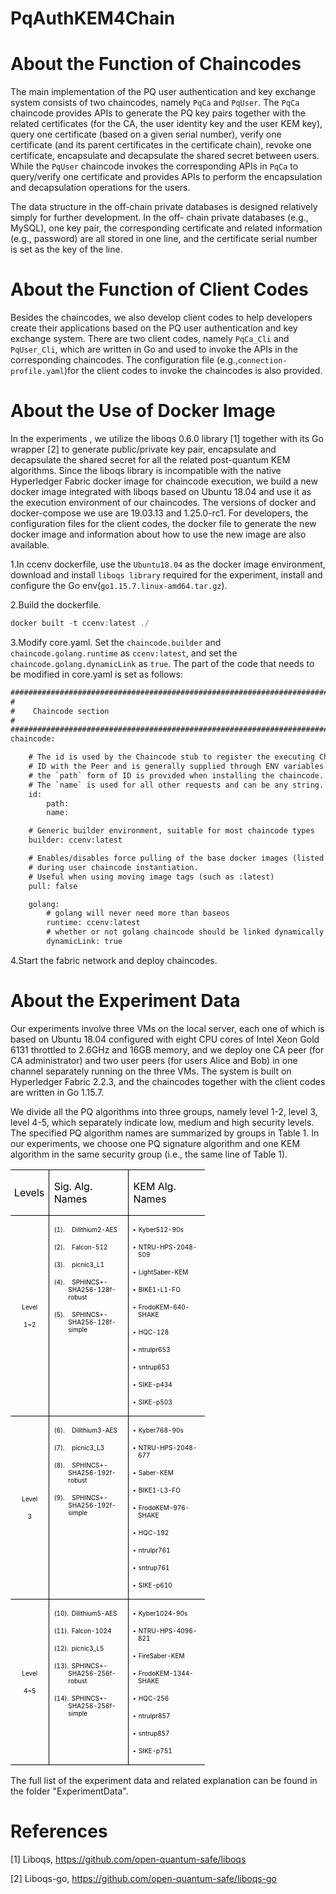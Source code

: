 # PqAuthKEM4Chain
# About the Function of Chaincodes
The main implementation of the PQ user authentication and key
exchange system consists of two chaincodes, namely `PqCa` and
`PqUser`. The `PqCa` chaincode provides
APIs to generate the PQ key pairs together with the related
certificates (for the CA, the user identity key and the user KEM
key), query one certificate (based on a given serial number),
verify one certificate (and its parent certificates in the certificate
chain), revoke one certificate, encapsulate and decapsulate the
shared secret between users. While the `PqUser` chaincode
invokes the corresponding APIs in `PqCa` to query/verify one
certificate and provides APIs to perform the encapsulation and
decapsulation operations for the users.

The data structure in the off-chain private databases is
designed relatively simply for further development. In the off-
chain private databases (e.g., MySQL), one key pair, the
corresponding certificate and related information (e.g., password)
are all stored in one line, and the certificate serial number is set as
the key of the line.

# About the Function of Client Codes
Besides the chaincodes, we also develop client codes to help
developers create their applications based on the PQ user
authentication and key exchange system. 
There are two client codes, namely `PqCa_Cli` and `PqUser_Cli`,
which are written in Go and used to invoke the APIs in the
corresponding chaincodes. The configuration file (e.g.,`connection-profile.yaml`)for the client
codes to invoke the chaincodes is also provided.

# About the Use of Docker Image
In the experiments , we utilize the liboqs 0.6.0 library [1] together with its Go wrapper [2] to generate public/private key pair, encapsulate and decapsulate the shared secret for all the related post-quantum KEM algorithms. Since the liboqs library is incompatible with the
native Hyperledger Fabric docker image for chaincode execution,
we build a new docker image integrated with liboqs based on Ubuntu 18.04 and use it as the execution environment of our
chaincodes. The versions of docker and docker-compose we use
are 19.03.13 and 1.25.0-rc1. For developers, the configuration
files for the client codes, the docker file to generate the new
docker image and information about how to use the new image
are also available.

1.In ccenv dockerfile, use the `Ubuntu18.04` as the docker image environment, download and install `liboqs library` required for the experiment, install and configure the Go env(`go1.15.7.linux-amd64.tar.gz`).

2.Build the dockerfile.

   ```javascript
   docker built -t ccenv:latest ./ 
   ```

3.Modify core.yaml.
Set the `chaincode.builder` and `chaincode.golang.runtime` as `ccenv:latest`, and set the `chaincode.golang.dynamicLink` as `true`. The part of the code that needs to be modified in core.yaml is set as follows:

```html
###############################################################################
#
#    Chaincode section
#
###############################################################################
chaincode:

    # The id is used by the Chaincode stub to register the executing Chaincode
    # ID with the Peer and is generally supplied through ENV variables
    # the `path` form of ID is provided when installing the chaincode.
    # The `name` is used for all other requests and can be any string.
    id:
        path:
        name:

    # Generic builder environment, suitable for most chaincode types
    builder: ccenv:latest

    # Enables/disables force pulling of the base docker images (listed below)
    # during user chaincode instantiation.
    # Useful when using moving image tags (such as :latest)
    pull: false

    golang:
        # golang will never need more than baseos
        runtime: ccenv:latest
        # whether or not golang chaincode should be linked dynamically
        dynamicLink: true
   ```
   
4.Start the fabric network and deploy chaincodes.
 
# About the Experiment Data
Our experiments involve three VMs on the local server, each one of which is based on Ubuntu 18.04 configured with eight CPU cores of Intel Xeon Gold 6131 throttled to 2.6GHz and 16GB memory, and we deploy one CA peer (for CA administrator) and two user peers (for users Alice and Bob) in one channel separately running on the three VMs. The system is built on Hyperledger Fabric 2.2.3, and the chaincodes together with the client codes are written in Go 1.15.7. 

We divide all the PQ algorithms into three groups, namely level 1-2, level 3, level 4-5, which separately indicate low, medium and high security levels. The specified PQ algorithm names are summarized by groups in Table 1. In our experiments, we choose one PQ signature algorithm and one KEM algorithm in the same security group (i.e., the same line of Table 1).
<table class=MsoNormalTable border=1 cellspacing=0 cellpadding=0 width=311
 style='width:232.9pt;border-collapse:collapse;border:none;mso-border-alt:solid windowtext 1.0pt;
 mso-padding-alt:0cm 5.4pt 0cm 5.4pt;mso-border-insideh:1.0pt solid windowtext;
 mso-border-insidev:1.0pt solid windowtext'>
 <thead>
  <tr style='mso-yfti-irow:0;mso-yfti-firstrow:yes;height:12.0pt'>
   <td width=46 style='width:34.45pt;border:solid windowtext 1.0pt;border-left:
   none;padding:0cm 5.4pt 0cm 5.4pt;height:12.0pt'>
   <p class=tablecolhead style='margin-left:3.8pt;mso-para-margin-left:-.11gd;
   text-indent:-4.8pt;mso-char-indent-count:-.6'><span lang=EN-US
   style='color:black;mso-themecolor:text1'>Levels<o:p></o:p></span></p>
   </td>
   <td width=132 style='width:99.25pt;border:solid windowtext 1.0pt;border-left:
   none;mso-border-left-alt:solid windowtext 1.0pt;padding:0cm 5.4pt 0cm 5.4pt;
   height:12.0pt'>
   <p class=tablecolhead><span lang=EN-US style='color:black;mso-themecolor:
   text1'>Sig. Alg. Names<o:p></o:p></span></p>
   </td>
   <td width=132 style='width:99.2pt;border-top:solid windowtext 1.0pt;
   border-left:none;border-bottom:solid windowtext 1.0pt;border-right:none;
   mso-border-left-alt:solid windowtext 1.0pt;padding:0cm 5.4pt 0cm 5.4pt;
   height:12.0pt'>
   <p class=tablecolhead><span lang=EN-US style='color:black;mso-themecolor:
   text1'>KEM Alg. Names<o:p></o:p></span></p>
   </td>
  </tr>
 </thead>
 <tr style='mso-yfti-irow:1;height:19.0pt'>
  <td width=46 style='width:34.45pt;border-top:none;border-left:none;
  border-bottom:solid windowtext 1.0pt;border-right:solid windowtext 1.0pt;
  mso-border-top-alt:solid windowtext 1.0pt;mso-border-top-alt:solid windowtext 1.0pt;
  mso-border-bottom-alt:solid windowtext .5pt;mso-border-right-alt:solid windowtext 1.0pt;
  padding:0cm 5.4pt 0cm 5.4pt;height:19.0pt'>
  <p class=tablecopy align=center style='text-align:center'><span lang=EN-US
  style='font-size:7.5pt;color:black;mso-themecolor:text1'>Level<o:p></o:p></span></p>
  <p class=tablecopy align=center style='text-align:center'><span lang=EN-US
  style='font-size:7.5pt;color:black;mso-themecolor:text1'>1~2</span><span
  lang=EN-US style='font-size:7.5pt;font-family:"Courier New";color:black;
  mso-themecolor:text1'><o:p></o:p></span></p>
  </td>
  <td width=132 valign=top style='width:99.25pt;border-top:none;border-left:
  none;border-bottom:solid windowtext 1.0pt;border-right:solid windowtext 1.0pt;
  mso-border-top-alt:solid windowtext 1.0pt;mso-border-left-alt:solid windowtext 1.0pt;
  mso-border-alt:solid windowtext 1.0pt;mso-border-bottom-alt:solid windowtext .5pt;
  padding:0cm 5.4pt 0cm 5.4pt;height:19.0pt'>
  <p class=tablecopy style='margin-left:17.0pt;text-indent:-17.0pt;mso-list:
  l0 level1 lfo2'><![if !supportLists]><span lang=EN-US style='font-size:7.5pt;
  mso-fareast-font-family:"Times New Roman";color:black;mso-themecolor:text1'><span
  style='mso-list:Ignore'>(1).<span style='font:7.0pt "Times New Roman"'>&nbsp;&nbsp;&nbsp;&nbsp;
  </span></span></span><![endif]><span lang=EN-US style='font-size:7.5pt;
  color:black;mso-themecolor:text1'>Dilithium2-AES<o:p></o:p></span></p>
  <p class=tablecopy style='margin-left:17.0pt;text-indent:-17.0pt;mso-list:
  l0 level1 lfo2'><![if !supportLists]><span lang=EN-US style='font-size:7.5pt;
  mso-fareast-font-family:"Times New Roman";color:black;mso-themecolor:text1'><span
  style='mso-list:Ignore'>(2).<span style='font:7.0pt "Times New Roman"'>&nbsp;&nbsp;&nbsp;&nbsp;
  </span></span></span><![endif]><span lang=EN-US style='font-size:7.5pt;
  color:black;mso-themecolor:text1'>Falcon-512<o:p></o:p></span></p>
  <p class=tablecopy style='margin-left:17.0pt;text-indent:-17.0pt;mso-list:
  l0 level1 lfo2'><![if !supportLists]><span lang=EN-US style='font-size:7.5pt;
  mso-fareast-font-family:"Times New Roman";color:black;mso-themecolor:text1'><span
  style='mso-list:Ignore'>(3).<span style='font:7.0pt "Times New Roman"'>&nbsp;&nbsp;&nbsp;&nbsp;
  </span></span></span><![endif]><span lang=EN-US style='font-size:7.5pt;
  color:black;mso-themecolor:text1'>picnic3_L1<o:p></o:p></span></p>
  <p class=tablecopy style='margin-left:17.0pt;text-indent:-17.0pt;mso-list:
  l0 level1 lfo2'><![if !supportLists]><span lang=EN-US style='font-size:7.5pt;
  mso-fareast-font-family:"Times New Roman";color:black;mso-themecolor:text1'><span
  style='mso-list:Ignore'>(4).<span style='font:7.0pt "Times New Roman"'>&nbsp;&nbsp;&nbsp;&nbsp;
  </span></span></span><![endif]><span lang=EN-US style='font-size:7.5pt;
  color:black;mso-themecolor:text1'>SPHINCS+-SHA256-128f-robust<o:p></o:p></span></p>
  <p class=tablecopy style='margin-left:17.0pt;text-indent:-17.0pt;mso-list:
  l0 level1 lfo2'><![if !supportLists]><span lang=EN-US style='font-size:7.5pt;
  mso-fareast-font-family:"Times New Roman";color:black;mso-themecolor:text1'><span
  style='mso-list:Ignore'>(5).<span style='font:7.0pt "Times New Roman"'>&nbsp;&nbsp;&nbsp;&nbsp;
  </span></span></span><![endif]><span lang=EN-US style='font-size:7.5pt;
  color:black;mso-themecolor:text1'>SPHINCS+-SHA256-128f-simple<o:p></o:p></span></p>
  </td>
  <td width=132 valign=top style='width:99.2pt;border:none;border-bottom:solid windowtext 1.0pt;
  mso-border-top-alt:solid windowtext 1.0pt;mso-border-left-alt:solid windowtext 1.0pt;
  mso-border-top-alt:solid windowtext 1.0pt;mso-border-left-alt:solid windowtext 1.0pt;
  mso-border-bottom-alt:solid windowtext .5pt;padding:0cm 5.4pt 0cm 5.4pt;
  height:19.0pt'>
  <p class=tablecopy style='margin-left:5.65pt;text-indent:-5.65pt;mso-list:
  l1 level1 lfo1'><![if !supportLists]><span lang=EN-US style='font-size:7.5pt;
  font-family:"Calibri",sans-serif;mso-fareast-font-family:Calibri;color:black;
  mso-themecolor:text1'><span style='mso-list:Ignore'>&#9642;<span style='font:7.0pt "Times New Roman"'>&nbsp;
  </span></span></span><![endif]><span lang=EN-US style='font-size:7.5pt;
  color:black;mso-themecolor:text1'>Kyber512-90s<o:p></o:p></span></p>
  <p class=tablecopy style='margin-left:5.65pt;text-indent:-5.65pt;mso-list:
  l1 level1 lfo1'><![if !supportLists]><span lang=EN-US style='font-size:7.5pt;
  font-family:"Calibri",sans-serif;mso-fareast-font-family:Calibri;color:black;
  mso-themecolor:text1'><span style='mso-list:Ignore'>&#9642;<span style='font:7.0pt "Times New Roman"'>&nbsp;
  </span></span></span><![endif]><span lang=EN-US style='font-size:7.5pt;
  color:black;mso-themecolor:text1'>NTRU-HPS-2048-509<o:p></o:p></span></p>
  <p class=tablecopy style='margin-left:5.65pt;text-indent:-5.65pt;mso-list:
  l1 level1 lfo1'><![if !supportLists]><span lang=EN-US style='font-size:7.5pt;
  font-family:"Calibri",sans-serif;mso-fareast-font-family:Calibri;color:black;
  mso-themecolor:text1'><span style='mso-list:Ignore'>&#9642;<span style='font:7.0pt "Times New Roman"'>&nbsp;
  </span></span></span><![endif]><span lang=EN-US style='font-size:7.5pt;
  color:black;mso-themecolor:text1'>LightSaber-KEM<o:p></o:p></span></p>
  <p class=tablecopy style='margin-left:5.65pt;text-indent:-5.65pt;mso-list:
  l1 level1 lfo1'><![if !supportLists]><span lang=EN-US style='font-size:7.5pt;
  font-family:"Calibri",sans-serif;mso-fareast-font-family:Calibri;color:black;
  mso-themecolor:text1'><span style='mso-list:Ignore'>&#9642;<span style='font:7.0pt "Times New Roman"'>&nbsp;
  </span></span></span><![endif]><span lang=EN-US style='font-size:7.5pt;
  color:black;mso-themecolor:text1'>BIKE1-L1-FO<o:p></o:p></span></p>
  <p class=tablecopy style='margin-left:5.65pt;text-indent:-5.65pt;mso-list:
  l1 level1 lfo1'><![if !supportLists]><span lang=EN-US style='font-size:7.5pt;
  font-family:"Calibri",sans-serif;mso-fareast-font-family:Calibri;color:black;
  mso-themecolor:text1'><span style='mso-list:Ignore'>&#9642;<span style='font:7.0pt "Times New Roman"'>&nbsp;
  </span></span></span><![endif]><span lang=EN-US style='font-size:7.5pt;
  color:black;mso-themecolor:text1'>FrodoKEM-640-SHAKE<o:p></o:p></span></p>
  <p class=tablecopy style='margin-left:5.65pt;text-indent:-5.65pt;mso-list:
  l1 level1 lfo1'><![if !supportLists]><span lang=EN-US style='font-size:7.5pt;
  font-family:"Calibri",sans-serif;mso-fareast-font-family:Calibri;color:black;
  mso-themecolor:text1'><span style='mso-list:Ignore'>&#9642;<span style='font:7.0pt "Times New Roman"'>&nbsp;
  </span></span></span><![endif]><span lang=EN-US style='font-size:7.5pt;
  color:black;mso-themecolor:text1'>HQC-128<o:p></o:p></span></p>
  <p class=tablecopy style='margin-left:5.65pt;text-indent:-5.65pt;mso-list:
  l1 level1 lfo1'><![if !supportLists]><span lang=EN-US style='font-size:7.5pt;
  font-family:"Calibri",sans-serif;mso-fareast-font-family:Calibri;color:black;
  mso-themecolor:text1'><span style='mso-list:Ignore'>&#9642;<span style='font:7.0pt "Times New Roman"'>&nbsp;
  </span></span></span><![endif]><span lang=EN-US style='font-size:7.5pt;
  color:black;mso-themecolor:text1'>ntrulpr653<o:p></o:p></span></p>
  <p class=tablecopy style='margin-left:5.65pt;text-indent:-5.65pt;mso-list:
  l1 level1 lfo1'><![if !supportLists]><span lang=EN-US style='font-size:7.5pt;
  font-family:"Calibri",sans-serif;mso-fareast-font-family:Calibri;color:black;
  mso-themecolor:text1'><span style='mso-list:Ignore'>&#9642;<span style='font:7.0pt "Times New Roman"'>&nbsp;
  </span></span></span><![endif]><span lang=EN-US style='font-size:7.5pt;
  color:black;mso-themecolor:text1'>sntrup653<o:p></o:p></span></p>
  <p class=tablecopy style='margin-left:5.65pt;text-indent:-5.65pt;mso-list:
  l1 level1 lfo1'><![if !supportLists]><span lang=EN-US style='font-size:7.5pt;
  font-family:"Calibri",sans-serif;mso-fareast-font-family:Calibri;color:black;
  mso-themecolor:text1'><span style='mso-list:Ignore'>&#9642;<span style='font:7.0pt "Times New Roman"'>&nbsp;
  </span></span></span><![endif]><span lang=EN-US style='font-size:7.5pt;
  color:black;mso-themecolor:text1'>SIKE-p434<o:p></o:p></span></p>
  <p class=tablecopy style='margin-left:5.65pt;text-indent:-5.65pt;mso-list:
  l1 level1 lfo1'><![if !supportLists]><span lang=EN-US style='font-size:7.5pt;
  font-family:"Calibri",sans-serif;mso-fareast-font-family:Calibri;color:black;
  mso-themecolor:text1'><span style='mso-list:Ignore'>&#9642;<span style='font:7.0pt "Times New Roman"'>&nbsp;
  </span></span></span><![endif]><span lang=EN-US style='font-size:7.5pt;
  color:black;mso-themecolor:text1'>SIKE-p503<o:p></o:p></span></p>
  </td>
 </tr>
 <tr style='mso-yfti-irow:2;height:22.15pt'>
  <td width=46 style='width:34.45pt;border-top:none;border-left:none;
  border-bottom:solid windowtext 1.0pt;border-right:solid windowtext 1.0pt;
  mso-border-top-alt:solid windowtext .5pt;mso-border-top-alt:solid windowtext .5pt;
  mso-border-bottom-alt:solid windowtext .5pt;mso-border-right-alt:solid windowtext 1.0pt;
  padding:0cm 5.4pt 0cm 5.4pt;height:22.15pt'>
  <p class=tablecopy align=center style='text-align:center'><span lang=EN-US
  style='font-size:7.5pt;color:black;mso-themecolor:text1'>Level<o:p></o:p></span></p>
  <p class=tablecopy align=center style='text-align:center'><span lang=EN-US
  style='font-size:7.5pt;color:black;mso-themecolor:text1'>3</span><span
  lang=EN-US style='font-size:7.5pt;font-family:"Courier New";color:black;
  mso-themecolor:text1'><o:p></o:p></span></p>
  </td>
  <td width=132 valign=top style='width:99.25pt;border-top:none;border-left:
  none;border-bottom:solid windowtext 1.0pt;border-right:solid windowtext 1.0pt;
  mso-border-top-alt:solid windowtext .5pt;mso-border-left-alt:solid windowtext 1.0pt;
  mso-border-top-alt:.5pt;mso-border-left-alt:1.0pt;mso-border-bottom-alt:.5pt;
  mso-border-right-alt:1.0pt;mso-border-color-alt:windowtext;mso-border-style-alt:
  solid;padding:0cm 5.4pt 0cm 5.4pt;height:22.15pt'>
  <p class=tablecopy style='margin-left:17.0pt;text-indent:-17.0pt;mso-list:
  l0 level1 lfo2'><![if !supportLists]><span lang=EN-US style='font-size:7.5pt;
  mso-fareast-font-family:"Times New Roman";color:black;mso-themecolor:text1'><span
  style='mso-list:Ignore'>(6).<span style='font:7.0pt "Times New Roman"'>&nbsp;&nbsp;&nbsp;&nbsp;
  </span></span></span><![endif]><span lang=EN-US style='font-size:7.5pt;
  color:black;mso-themecolor:text1'>Dilithium3-AES<o:p></o:p></span></p>
  <p class=tablecopy style='margin-left:17.0pt;text-indent:-17.0pt;mso-list:
  l0 level1 lfo2'><![if !supportLists]><span lang=EN-US style='font-size:7.5pt;
  mso-fareast-font-family:"Times New Roman";color:black;mso-themecolor:text1'><span
  style='mso-list:Ignore'>(7).<span style='font:7.0pt "Times New Roman"'>&nbsp;&nbsp;&nbsp;&nbsp;
  </span></span></span><![endif]><span lang=EN-US style='font-size:7.5pt;
  color:black;mso-themecolor:text1'>picnic3_L3<o:p></o:p></span></p>
  <p class=tablecopy style='margin-left:17.0pt;text-indent:-17.0pt;mso-list:
  l0 level1 lfo2'><![if !supportLists]><span lang=EN-US style='font-size:7.5pt;
  mso-fareast-font-family:"Times New Roman";color:black;mso-themecolor:text1'><span
  style='mso-list:Ignore'>(8).<span style='font:7.0pt "Times New Roman"'>&nbsp;&nbsp;&nbsp;&nbsp;
  </span></span></span><![endif]><span lang=EN-US style='font-size:7.5pt;
  color:black;mso-themecolor:text1'>SPHINCS+-SHA256-192f-robust<o:p></o:p></span></p>
  <p class=tablecopy style='margin-left:17.0pt;text-indent:-17.0pt;mso-list:
  l0 level1 lfo2'><![if !supportLists]><span lang=EN-US style='font-size:7.5pt;
  mso-fareast-font-family:"Times New Roman";color:black;mso-themecolor:text1'><span
  style='mso-list:Ignore'>(9).<span style='font:7.0pt "Times New Roman"'>&nbsp;&nbsp;&nbsp;&nbsp;
  </span></span></span><![endif]><span lang=EN-US style='font-size:7.5pt;
  color:black;mso-themecolor:text1'>SPHINCS+-SHA256-192f-simple<o:p></o:p></span></p>
  </td>
  <td width=132 valign=top style='width:99.2pt;border:none;border-bottom:solid windowtext 1.0pt;
  mso-border-top-alt:solid windowtext .5pt;mso-border-left-alt:solid windowtext 1.0pt;
  mso-border-top-alt:solid windowtext .5pt;mso-border-left-alt:solid windowtext 1.0pt;
  mso-border-bottom-alt:solid windowtext .5pt;padding:0cm 5.4pt 0cm 5.4pt;
  height:22.15pt'>
  <p class=tablecopy style='margin-left:5.65pt;text-indent:-5.65pt;mso-list:
  l1 level1 lfo1'><![if !supportLists]><span lang=EN-US style='font-size:7.5pt;
  font-family:"Calibri",sans-serif;mso-fareast-font-family:Calibri;color:black;
  mso-themecolor:text1'><span style='mso-list:Ignore'>&#9642;<span style='font:7.0pt "Times New Roman"'>&nbsp;
  </span></span></span><![endif]><span lang=EN-US style='font-size:7.5pt;
  color:black;mso-themecolor:text1'>Kyber768-90s<o:p></o:p></span></p>
  <p class=tablecopy style='margin-left:5.65pt;text-indent:-5.65pt;mso-list:
  l1 level1 lfo1'><![if !supportLists]><span lang=EN-US style='font-size:7.5pt;
  font-family:"Calibri",sans-serif;mso-fareast-font-family:Calibri;color:black;
  mso-themecolor:text1'><span style='mso-list:Ignore'>&#9642;<span style='font:7.0pt "Times New Roman"'>&nbsp;
  </span></span></span><![endif]><span lang=EN-US style='font-size:7.5pt;
  color:black;mso-themecolor:text1'>NTRU-HPS-2048-677<o:p></o:p></span></p>
  <p class=tablecopy style='margin-left:5.65pt;text-indent:-5.65pt;mso-list:
  l1 level1 lfo1'><![if !supportLists]><span lang=EN-US style='font-size:7.5pt;
  font-family:"Calibri",sans-serif;mso-fareast-font-family:Calibri;color:black;
  mso-themecolor:text1'><span style='mso-list:Ignore'>&#9642;<span style='font:7.0pt "Times New Roman"'>&nbsp;
  </span></span></span><![endif]><span lang=EN-US style='font-size:7.5pt;
  color:black;mso-themecolor:text1'>Saber-KEM<o:p></o:p></span></p>
  <p class=tablecopy style='margin-left:5.65pt;text-indent:-5.65pt;mso-list:
  l1 level1 lfo1'><![if !supportLists]><span lang=EN-US style='font-size:7.5pt;
  font-family:"Calibri",sans-serif;mso-fareast-font-family:Calibri;color:black;
  mso-themecolor:text1'><span style='mso-list:Ignore'>&#9642;<span style='font:7.0pt "Times New Roman"'>&nbsp;
  </span></span></span><![endif]><span lang=EN-US style='font-size:7.5pt;
  color:black;mso-themecolor:text1'>BIKE1-L3-FO<o:p></o:p></span></p>
  <p class=tablecopy style='margin-left:5.65pt;text-indent:-5.65pt;mso-list:
  l1 level1 lfo1'><![if !supportLists]><span lang=EN-US style='font-size:7.5pt;
  font-family:"Calibri",sans-serif;mso-fareast-font-family:Calibri;color:black;
  mso-themecolor:text1'><span style='mso-list:Ignore'>&#9642;<span style='font:7.0pt "Times New Roman"'>&nbsp;
  </span></span></span><![endif]><span lang=EN-US style='font-size:7.5pt;
  color:black;mso-themecolor:text1'>FrodoKEM-976-SHAKE<o:p></o:p></span></p>
  <p class=tablecopy style='margin-left:5.65pt;text-indent:-5.65pt;mso-list:
  l1 level1 lfo1'><![if !supportLists]><span lang=EN-US style='font-size:7.5pt;
  font-family:"Calibri",sans-serif;mso-fareast-font-family:Calibri;color:black;
  mso-themecolor:text1'><span style='mso-list:Ignore'>&#9642;<span style='font:7.0pt "Times New Roman"'>&nbsp;
  </span></span></span><![endif]><span lang=EN-US style='font-size:7.5pt;
  color:black;mso-themecolor:text1'>HQC-192<o:p></o:p></span></p>
  <p class=tablecopy style='margin-left:5.65pt;text-indent:-5.65pt;mso-list:
  l1 level1 lfo1'><![if !supportLists]><span lang=EN-US style='font-size:7.5pt;
  font-family:"Calibri",sans-serif;mso-fareast-font-family:Calibri;color:black;
  mso-themecolor:text1'><span style='mso-list:Ignore'>&#9642;<span style='font:7.0pt "Times New Roman"'>&nbsp;
  </span></span></span><![endif]><span lang=EN-US style='font-size:7.5pt;
  color:black;mso-themecolor:text1'>ntrulpr761<o:p></o:p></span></p>
  <p class=tablecopy style='margin-left:5.65pt;text-indent:-5.65pt;mso-list:
  l1 level1 lfo1'><![if !supportLists]><span lang=EN-US style='font-size:7.5pt;
  font-family:"Calibri",sans-serif;mso-fareast-font-family:Calibri;color:black;
  mso-themecolor:text1'><span style='mso-list:Ignore'>&#9642;<span style='font:7.0pt "Times New Roman"'>&nbsp;
  </span></span></span><![endif]><span lang=EN-US style='font-size:7.5pt;
  color:black;mso-themecolor:text1'>sntrup761<o:p></o:p></span></p>
  <p class=tablecopy style='margin-left:5.65pt;text-indent:-5.65pt;mso-list:
  l1 level1 lfo1'><![if !supportLists]><span lang=EN-US style='font-size:7.5pt;
  font-family:"Calibri",sans-serif;mso-fareast-font-family:Calibri;color:black;
  mso-themecolor:text1'><span style='mso-list:Ignore'>&#9642;<span style='font:7.0pt "Times New Roman"'>&nbsp;
  </span></span></span><![endif]><span lang=EN-US style='font-size:7.5pt;
  color:black;mso-themecolor:text1'>SIKE-p610<o:p></o:p></span></p>
  </td>
 </tr>
 <tr style='mso-yfti-irow:3;mso-yfti-lastrow:yes;height:20.05pt'>
  <td width=46 style='width:34.45pt;border-top:none;border-left:none;
  border-bottom:solid windowtext 1.0pt;border-right:solid windowtext 1.0pt;
  mso-border-top-alt:solid windowtext .5pt;padding:0cm 5.4pt 0cm 5.4pt;
  height:20.05pt'>
  <p class=tablecopy align=center style='text-align:center'><span lang=EN-US
  style='font-size:7.5pt;color:black;mso-themecolor:text1'>Level<o:p></o:p></span></p>
  <p class=tablecopy align=center style='text-align:center'><span lang=EN-US
  style='font-size:7.5pt;color:black;mso-themecolor:text1'>4~5<o:p></o:p></span></p>
  </td>
  <td width=132 valign=top style='width:99.25pt;border-top:none;border-left:
  none;border-bottom:solid windowtext 1.0pt;border-right:solid windowtext 1.0pt;
  mso-border-top-alt:solid windowtext .5pt;mso-border-left-alt:solid windowtext 1.0pt;
  padding:0cm 5.4pt 0cm 5.4pt;height:20.05pt'>
  <p class=tablecopy style='margin-left:17.0pt;text-indent:-17.0pt;mso-list:
  l0 level1 lfo2'><![if !supportLists]><span lang=EN-US style='font-size:7.5pt;
  mso-fareast-font-family:"Times New Roman";color:black;mso-themecolor:text1'><span
  style='mso-list:Ignore'>(10).<span style='font:7.0pt "Times New Roman"'>&nbsp;
  </span></span></span><![endif]><span lang=EN-US style='font-size:7.5pt;
  color:black;mso-themecolor:text1'>Dilithium5-AES<o:p></o:p></span></p>
  <p class=tablecopy style='margin-left:17.0pt;text-indent:-17.0pt;mso-list:
  l0 level1 lfo2'><![if !supportLists]><span lang=EN-US style='font-size:7.5pt;
  mso-fareast-font-family:"Times New Roman";color:black;mso-themecolor:text1'><span
  style='mso-list:Ignore'>(11).<span style='font:7.0pt "Times New Roman"'>&nbsp;
  </span></span></span><![endif]><span lang=EN-US style='font-size:7.5pt;
  color:black;mso-themecolor:text1'>Falcon-1024<o:p></o:p></span></p>
  <p class=tablecopy style='margin-left:17.0pt;text-indent:-17.0pt;mso-list:
  l0 level1 lfo2'><![if !supportLists]><span lang=EN-US style='font-size:7.5pt;
  mso-fareast-font-family:"Times New Roman";color:black;mso-themecolor:text1'><span
  style='mso-list:Ignore'>(12).<span style='font:7.0pt "Times New Roman"'>&nbsp;
  </span></span></span><![endif]><span lang=EN-US style='font-size:7.5pt;
  color:black;mso-themecolor:text1'>picnic3_L5<o:p></o:p></span></p>
  <p class=tablecopy style='margin-left:17.0pt;text-indent:-17.0pt;mso-list:
  l0 level1 lfo2'><![if !supportLists]><span lang=EN-US style='font-size:7.5pt;
  mso-fareast-font-family:"Times New Roman";color:black;mso-themecolor:text1'><span
  style='mso-list:Ignore'>(13).<span style='font:7.0pt "Times New Roman"'>&nbsp;
  </span></span></span><![endif]><span lang=EN-US style='font-size:7.5pt;
  color:black;mso-themecolor:text1'>SPHINCS+-SHA256-256f-robust<o:p></o:p></span></p>
  <p class=tablecopy style='margin-left:17.0pt;text-indent:-17.0pt;mso-list:
  l0 level1 lfo2'><![if !supportLists]><span lang=EN-US style='font-size:7.5pt;
  mso-fareast-font-family:"Times New Roman";color:black;mso-themecolor:text1'><span
  style='mso-list:Ignore'>(14).<span style='font:7.0pt "Times New Roman"'>&nbsp;
  </span></span></span><![endif]><span lang=EN-US style='font-size:7.5pt;
  color:black;mso-themecolor:text1'>SPHINCS+-SHA256-256f-simple<o:p></o:p></span></p>
  </td>
  <td width=132 valign=top style='width:99.2pt;border:none;border-bottom:solid windowtext 1.0pt;
  mso-border-top-alt:solid windowtext .5pt;mso-border-left-alt:solid windowtext 1.0pt;
  padding:0cm 5.4pt 0cm 5.4pt;height:20.05pt'>
  <p class=tablecopy style='margin-left:5.65pt;text-indent:-5.65pt;mso-list:
  l1 level1 lfo1'><![if !supportLists]><span lang=EN-US style='font-size:7.5pt;
  font-family:"Calibri",sans-serif;mso-fareast-font-family:Calibri;color:black;
  mso-themecolor:text1'><span style='mso-list:Ignore'>&#9642;<span style='font:7.0pt "Times New Roman"'>&nbsp;
  </span></span></span><![endif]><span lang=EN-US style='font-size:7.5pt;
  color:black;mso-themecolor:text1'>Kyber1024-90s<o:p></o:p></span></p>
  <p class=tablecopy style='margin-left:5.65pt;text-indent:-5.65pt;mso-list:
  l1 level1 lfo1'><![if !supportLists]><span lang=EN-US style='font-size:7.5pt;
  font-family:"Calibri",sans-serif;mso-fareast-font-family:Calibri;color:black;
  mso-themecolor:text1'><span style='mso-list:Ignore'>&#9642;<span style='font:7.0pt "Times New Roman"'>&nbsp;
  </span></span></span><![endif]><span lang=EN-US style='font-size:7.5pt;
  color:black;mso-themecolor:text1'>NTRU-HPS-4096-821<o:p></o:p></span></p>
  <p class=tablecopy style='margin-left:5.65pt;text-indent:-5.65pt;mso-list:
  l1 level1 lfo1'><![if !supportLists]><span lang=EN-US style='font-size:7.5pt;
  font-family:"Calibri",sans-serif;mso-fareast-font-family:Calibri;color:black;
  mso-themecolor:text1'><span style='mso-list:Ignore'>&#9642;<span style='font:7.0pt "Times New Roman"'>&nbsp;
  </span></span></span><![endif]><span lang=EN-US style='font-size:7.5pt;
  color:black;mso-themecolor:text1'>FireSaber-KEM<o:p></o:p></span></p>
  <p class=tablecopy style='margin-left:5.65pt;text-indent:-5.65pt;mso-list:
  l1 level1 lfo1'><![if !supportLists]><span lang=EN-US style='font-size:7.5pt;
  font-family:"Calibri",sans-serif;mso-fareast-font-family:Calibri;color:black;
  mso-themecolor:text1'><span style='mso-list:Ignore'>&#9642;<span style='font:7.0pt "Times New Roman"'>&nbsp;
  </span></span></span><![endif]><span lang=EN-US style='font-size:7.5pt;
  color:black;mso-themecolor:text1'>FrodoKEM-1344-SHAKE<o:p></o:p></span></p>
  <p class=tablecopy style='margin-left:5.65pt;text-indent:-5.65pt;mso-list:
  l1 level1 lfo1'><![if !supportLists]><span lang=EN-US style='font-size:7.5pt;
  font-family:"Calibri",sans-serif;mso-fareast-font-family:Calibri;color:black;
  mso-themecolor:text1'><span style='mso-list:Ignore'>&#9642;<span style='font:7.0pt "Times New Roman"'>&nbsp;
  </span></span></span><![endif]><span lang=EN-US style='font-size:7.5pt;
  color:black;mso-themecolor:text1'>HQC-256<o:p></o:p></span></p>
  <p class=tablecopy style='margin-left:5.65pt;text-indent:-5.65pt;mso-list:
  l1 level1 lfo1'><![if !supportLists]><span lang=EN-US style='font-size:7.5pt;
  font-family:"Calibri",sans-serif;mso-fareast-font-family:Calibri;color:black;
  mso-themecolor:text1'><span style='mso-list:Ignore'>&#9642;<span style='font:7.0pt "Times New Roman"'>&nbsp;
  </span></span></span><![endif]><span lang=EN-US style='font-size:7.5pt;
  color:black;mso-themecolor:text1'>ntrulpr857<o:p></o:p></span></p>
  <p class=tablecopy style='margin-left:5.65pt;text-indent:-5.65pt;mso-list:
  l1 level1 lfo1'><![if !supportLists]><span lang=EN-US style='font-size:7.5pt;
  font-family:"Calibri",sans-serif;mso-fareast-font-family:Calibri;color:black;
  mso-themecolor:text1'><span style='mso-list:Ignore'>&#9642;<span style='font:7.0pt "Times New Roman"'>&nbsp;
  </span></span></span><![endif]><span lang=EN-US style='font-size:7.5pt;
  color:black;mso-themecolor:text1'>sntrup857<o:p></o:p></span></p>
  <p class=tablecopy style='margin-left:5.65pt;text-indent:-5.65pt;mso-list:
  l1 level1 lfo1'><![if !supportLists]><span lang=EN-US style='font-size:7.5pt;
  font-family:"Calibri",sans-serif;mso-fareast-font-family:Calibri;color:black;
  mso-themecolor:text1'><span style='mso-list:Ignore'>&#9642;<span style='font:7.0pt "Times New Roman"'>&nbsp;
  </span></span></span><![endif]><span lang=EN-US style='font-size:7.5pt;
  color:black;mso-themecolor:text1'>SIKE-p751<o:p></o:p></span></p>
  </td>
 </tr>
</table>
                         
The full list of the experiment data and related explanation can be found in the folder "ExperimentData".

# References
[1] Liboqs, https://github.com/open-quantum-safe/liboqs

[2] Liboqs-go, https://github.com/open-quantum-safe/liboqs-go
